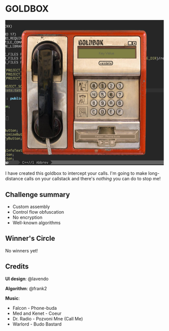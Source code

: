 # GOLDBOX

![GOLDBOX](https://github.com/frank2/crackmes/raw/master/goldbox/screenshot.png "GOLDBOX")

I have created this goldbox to intercept your calls. I'm going to make long-distance calls on your callstack and there's
*nothing* you can do to stop me!

## Challenge summary

* Custom assembly
* Control flow obfuscation
* No encryption
* Well-known algorithms

## Winner's Circle

No winners yet!

## Credits

**UI design**: @lavendo

**Algorithm**: @frank2

**Music**:
   * Falcon - Phone-buda
   * Med and Kenet - Coeur
   * Dr. Radio - Pozvoni Mne (Call Me)   
   * Warlord - Budo Bastard
